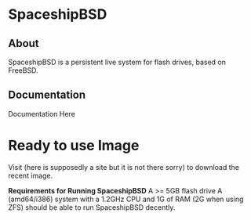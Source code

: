 # SpaceshipBSD

<p align="center">
     
</p>

<p align="center">
 
  
</p>

## About

SpaceshipBSD is a persistent live system for flash drives, based on FreeBSD.


## Documentation

Documentation Here


# Ready to use Image
 
 Visit (here is supposedly a site but it is not there sorry) to download the recent image.

**Requirements for Running SpaceshipBSD**
A >= 5GB flash drive
A (amd64/i386) system with a 1.2GHz CPU and 1G of RAM (2G when using ZFS) should be able to run SpaceshipBSD decently.
